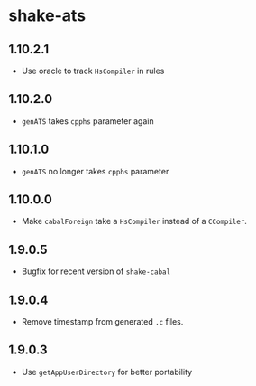 # shake-ats

## 1.10.2.1

  * Use oracle to track `HsCompiler` in rules

## 1.10.2.0

  * `genATS` takes `cpphs` parameter again

## 1.10.1.0

  * `genATS` no longer takes `cpphs` parameter

## 1.10.0.0

  * Make `cabalForeign` take a `HsCompiler` instead of a `CCompiler`.

## 1.9.0.5

  * Bugfix for recent version of `shake-cabal`

## 1.9.0.4

  * Remove timestamp from generated `.c` files.

## 1.9.0.3

  * Use `getAppUserDirectory` for better portability
